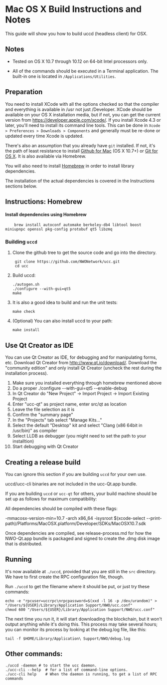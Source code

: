 Mac OS X Build Instructions and Notes
====================================
This guide will show you how to build uccd (headless client) for OSX.

Notes
-----

* Tested on OS X 10.7 through 10.12 on 64-bit Intel processors only.

* All of the commands should be executed in a Terminal application. The
built-in one is located in `/Applications/Utilities`.

Preparation
-----------

You need to install XCode with all the options checked so that the compiler
and everything is available in /usr not just /Developer. XCode should be
available on your OS X installation media, but if not, you can get the
current version from https://developer.apple.com/xcode/. If you install
Xcode 4.3 or later, you'll need to install its command line tools. This can
be done in `Xcode > Preferences > Downloads > Components` and generally must
be re-done or updated every time Xcode is updated.

There's also an assumption that you already have `git` installed. If
not, it's the path of least resistance to install [Github for Mac](https://mac.github.com/)
(OS X 10.7+) or
[Git for OS X](https://code.google.com/p/git-osx-installer/). It is also
available via Homebrew.

You will also need to install [Homebrew](http://brew.sh) in order to install library
dependencies.

The installation of the actual dependencies is covered in the Instructions
sections below.

Instructions: Homebrew
----------------------

#### Install dependencies using Homebrew

        brew install autoconf automake berkeley-db4 libtool boost miniupnpc openssl pkg-config protobuf qt5 libzmq

### Building `uccd`

1. Clone the github tree to get the source code and go into the directory.

        git clone https://github.com/NWONetwork/ucc.git
        cd ucc

2.  Build uccd:

        ./autogen.sh
        ./configure --with-gui=qt5
        make

3.  It is also a good idea to build and run the unit tests:

        make check

4.  (Optional) You can also install uccd to your path:

        make install

Use Qt Creator as IDE
------------------------
You can use Qt Creator as IDE, for debugging and for manipulating forms, etc.
Download Qt Creator from http://www.qt.io/download/. Download the "community edition" and only install Qt Creator (uncheck the rest during the installation process).

1. Make sure you installed everything through homebrew mentioned above
2. Do a proper ./configure --with-gui=qt5 --enable-debug
3. In Qt Creator do "New Project" -> Import Project -> Import Existing Project
4. Enter "ucc-qt" as project name, enter src/qt as location
5. Leave the file selection as it is
6. Confirm the "summary page"
7. In the "Projects" tab select "Manage Kits..."
8. Select the default "Desktop" kit and select "Clang (x86 64bit in /usr/bin)" as compiler
9. Select LLDB as debugger (you might need to set the path to your installtion)
10. Start debugging with Qt Creator

Creating a release build
------------------------
You can ignore this section if you are building `uccd` for your own use.

uccd/ucc-cli binaries are not included in the ucc-Qt.app bundle.

If you are building `uccd` or `ucc-qt` for others, your build machine should be set up
as follows for maximum compatibility:

All dependencies should be compiled with these flags:

 -mmacosx-version-min=10.7
 -arch x86_64
 -isysroot $(xcode-select --print-path)/Platforms/MacOSX.platform/Developer/SDKs/MacOSX10.7.sdk

Once dependencies are compiled, see release-process.md for how the NWO-Qt.app
bundle is packaged and signed to create the .dmg disk image that is distributed.

Running
-------

It's now available at `./uccd`, provided that you are still in the `src`
directory. We have to first create the RPC configuration file, though.

Run `./uccd` to get the filename where it should be put, or just try these
commands:

    echo -e "rpcuser=uccrpc\nrpcpassword=$(xxd -l 16 -p /dev/urandom)" > "/Users/${USER}/Library/Application Support/NWO/ucc.conf"
    chmod 600 "/Users/${USER}/Library/Application Support/NWO/ucc.conf"

The next time you run it, it will start downloading the blockchain, but it won't
output anything while it's doing this. This process may take several hours;
you can monitor its process by looking at the debug.log file, like this:

    tail -f $HOME/Library/Application\ Support/NWO/debug.log

Other commands:
-------

    ./uccd -daemon # to start the ucc daemon.
    ./ucc-cli --help  # for a list of command-line options.
    ./ucc-cli help    # When the daemon is running, to get a list of RPC commands
